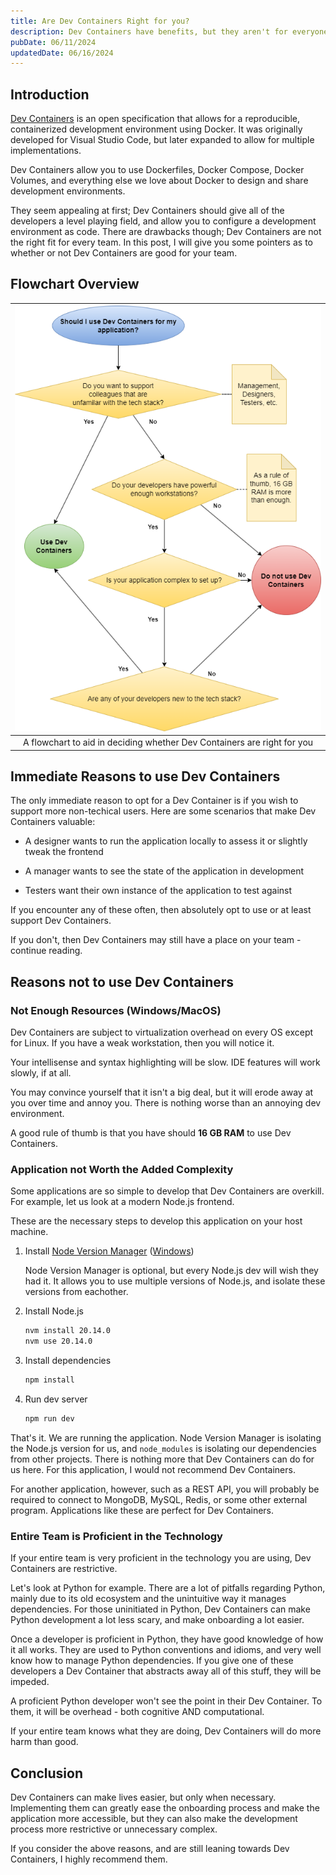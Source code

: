 ```yaml
---
title: Are Dev Containers Right for you?
description: Dev Containers have benefits, but they aren't for everyone.
pubDate: 06/11/2024
updatedDate: 06/16/2024
---
```


## Introduction

[Dev Containers](https://containers.dev/) is an open specification that allows for a reproducible,
containerized development environment using Docker.
It was originally developed for Visual Studio Code, but later
expanded to allow for multiple implementations.

Dev Containers allow you to use Dockerfiles, Docker Compose, Docker Volumes,
and everything else we love about Docker to design and share development environments.

They seem appealing at first; Dev Containers should give all of the developers a
level playing field, and allow you to configure a development environment as code.
There are drawbacks though; Dev Containers are not the right fit for every team.
In this post, I will give you some pointers as to whether or not Dev Containers
are good for your team.

## Flowchart Overview

| ![Flowchart visualizing when to use Dev Containers](./when-to-use-devcontainers.drawio.png) |
|:-:|
|A flowchart to aid in deciding whether Dev Containers are right for you|

## Immediate Reasons to use Dev Containers

The only immediate reason to opt for a Dev Container is if you wish to
support more non-techical users. Here are some scenarios that make Dev Containers valuable:

- A designer wants to run the application locally to assess it or slightly tweak the frontend

- A manager wants to see the state of the application in development

- Testers want their own instance of the application to test against

If you encounter any of these often, then absolutely opt to use or at least support Dev Containers.

If you don't, then Dev Containers may still have a place on your team - continue reading.

## Reasons not to use Dev Containers

### Not Enough Resources (Windows/MacOS)

Dev Containers are subject to virtualization overhead on every OS
except for Linux. If you have a weak workstation, then you will notice it.

Your intellisense and syntax highlighting will be slow. IDE features will work
slowly, if at all.

You may convince yourself that it isn't a big deal, but it will erode away at you over
time and annoy you. There is nothing worse than an annoying dev environment.

A good rule of thumb is that you have should **16 GB RAM** to use Dev Containers.

### Application not Worth the Added Complexity

Some applications are so simple to develop that Dev Containers are overkill.
For example, let us look at a modern Node.js frontend.

These are the necessary steps to develop this application on your host machine.

1. Install [Node Version Manager](https://github.com/nvm-sh/nvm) ([Windows](https://github.com/coreybutler/nvm-windows))

    Node Version Manager is optional, but every Node.js dev will wish they had it.
    It allows you to use multiple versions of Node.js, and isolate these versions
    from eachother.

2. Install Node.js

    ```bash
    nvm install 20.14.0
    nvm use 20.14.0
    ```

3. Install dependencies

    ```bash
    npm install
    ```

4. Run dev server

    ```bash
    npm run dev
    ```

That's it. We are running the application. Node Version Manager is isolating the Node.js
version for us, and `node_modules` is isolating our dependencies from other projects. There is nothing
more that Dev Containers can do for us here. For this application, I would not recommend Dev Containers.

For another application, however, such as a REST API, you will probably be required to connect to MongoDB, MySQL, Redis,
or some other external program. Applications like these are perfect for Dev Containers.

### Entire Team is Proficient in the Technology

If your entire team is very proficient in the technology you are using, Dev Containers
are restrictive.

Let's look at Python for example. There are a lot of pitfalls regarding Python,
mainly due to its old ecosystem and the unintuitive way it manages dependencies.
For those uninitiated in Python, Dev Containers can make Python development a lot
less scary, and make onboarding a lot easier.

Once a developer is proficient in Python, they have good knowledge of how it all
works. They are used to Python conventions and idioms, and very well know how to
manage Python dependencies. If you give one of these developers a Dev Container
that abstracts away all of this stuff, they will be impeded.

A proficient Python developer won't see the point in their Dev Container.
To them, it will be overhead - both cognitive AND computational.

If your entire team knows what they are doing, Dev Containers will do more harm
than good.

## Conclusion

Dev Containers can make lives easier, but only when necessary. Implementing them
can greatly ease the onboarding process and make the application more accessible,
but they can also make the development process more restrictive or unnecessary complex.

If you consider the above reasons, and are still leaning towards Dev Containers, I highly recommend them.
